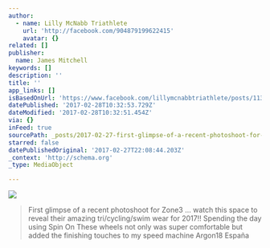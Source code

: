 ```yaml
---
author:
  - name: Lilly McNabb Triathlete
    url: 'http://facebook.com/904879199622415'
    avatar: {}
related: []
publisher:
  name: James Mitchell
keywords: []
description: ''
title: ''
app_links: []
isBasedOnUrl: 'https://www.facebook.com/lillymcnabbtriathlete/posts/1132635376846795'
datePublished: '2017-02-28T10:32:53.729Z'
dateModified: '2017-02-28T10:32:51.454Z'
via: {}
inFeed: true
sourcePath: _posts/2017-02-27-first-glimpse-of-a-recent-photoshoot-for-zone3-watch-thi.md
starred: false
datePublishedOriginal: '2017-02-27T22:08:44.203Z'
_context: 'http://schema.org'
_type: MediaObject

---
```

![](https://the-grid-user-content.s3-us-west-2.amazonaws.com/76968bed-f0a4-47bf-bb96-9e563e99caab.jpg)

> First glimpse of a recent photoshoot for Zone3 ... watch this space to reveal their amazing tri/cycling/swim wear for 2017!! Spending the day using Spin On These wheels not only was super comfortable but added the finishing touches to my speed machine Argon18 España